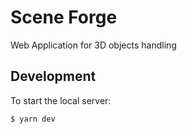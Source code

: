 # Scene Forge

Web Application for 3D objects handling

## Development

To start the local server:

```bash
$ yarn dev
```

